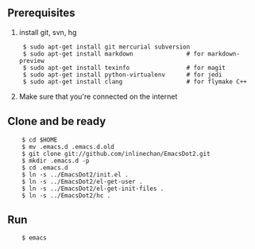 ## Prerequisites

1. install git, svn, hg

        $ sudo apt-get install git mercurial subversion
        $ sudo apt-get install markdown               # for markdown-preview
        $ sudo apt-get install texinfo                # for magit
        $ sudo apt-get install python-virtualenv      # for jedi
        $ sudo apt-get install clang                  # for flymake C++

1. Make sure that you're connected on the internet

## Clone and be ready

        $ cd $HOME
        $ mv .emacs.d .emacs.d.old
        $ git clone git://github.com/inlinechan/EmacsDot2.git
        $ mkdir .emacs.d -p
        $ cd .emacs.d
        $ ln -s ../EmacsDot2/init.el .
        $ ln -s ../EmacsDot2/el-get-user .
        $ ln -s ../EmacsDot2/el-get-init-files .
        $ ln -s ../EmacsDot2/hc .

## Run

        $ emacs
